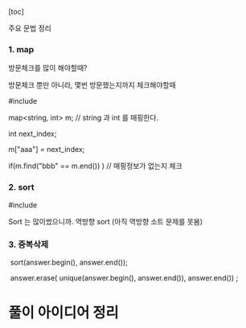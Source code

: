 [toc]

주요 문법 정리



### 1. map

방문체크를 많이 해야할때?

방문체크 뿐만 아니라, 몇번 방문했는지까지 체크해야할때



\#include <map>

map<string, int> m; // string 과 int 를 매핑한다.

int next_index;

m["aaa"] = next_index; 

if(m.find("bbb" == m.end()) ) // 매핑정보가 없는지 체크





### 2. sort

#include <algorithm>

Sort 는 많이썼으니까. 역방향 sort (아직 역방향 소트 문제를 못봄)



### 3. 중복삭제

​    sort(answer.begin(), answer.end());

​    answer.erase( unique(answer.begin(), answer.end()), answer.end()) ;



# 풀이 아이디어 정리

# 



### 